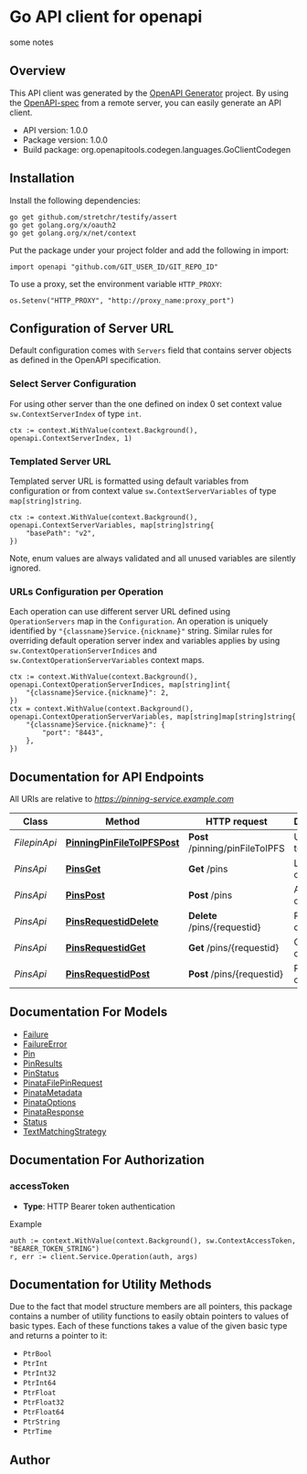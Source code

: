 # Go API client for openapi

some notes

## Overview
This API client was generated by the [OpenAPI Generator](https://openapi-generator.tech) project.  By using the [OpenAPI-spec](https://www.openapis.org/) from a remote server, you can easily generate an API client.

- API version: 1.0.0
- Package version: 1.0.0
- Build package: org.openapitools.codegen.languages.GoClientCodegen

## Installation

Install the following dependencies:

```shell
go get github.com/stretchr/testify/assert
go get golang.org/x/oauth2
go get golang.org/x/net/context
```

Put the package under your project folder and add the following in import:

```golang
import openapi "github.com/GIT_USER_ID/GIT_REPO_ID"
```

To use a proxy, set the environment variable `HTTP_PROXY`:

```golang
os.Setenv("HTTP_PROXY", "http://proxy_name:proxy_port")
```

## Configuration of Server URL

Default configuration comes with `Servers` field that contains server objects as defined in the OpenAPI specification.

### Select Server Configuration

For using other server than the one defined on index 0 set context value `sw.ContextServerIndex` of type `int`.

```golang
ctx := context.WithValue(context.Background(), openapi.ContextServerIndex, 1)
```

### Templated Server URL

Templated server URL is formatted using default variables from configuration or from context value `sw.ContextServerVariables` of type `map[string]string`.

```golang
ctx := context.WithValue(context.Background(), openapi.ContextServerVariables, map[string]string{
	"basePath": "v2",
})
```

Note, enum values are always validated and all unused variables are silently ignored.

### URLs Configuration per Operation

Each operation can use different server URL defined using `OperationServers` map in the `Configuration`.
An operation is uniquely identified by `"{classname}Service.{nickname}"` string.
Similar rules for overriding default operation server index and variables applies by using `sw.ContextOperationServerIndices` and `sw.ContextOperationServerVariables` context maps.

```
ctx := context.WithValue(context.Background(), openapi.ContextOperationServerIndices, map[string]int{
	"{classname}Service.{nickname}": 2,
})
ctx = context.WithValue(context.Background(), openapi.ContextOperationServerVariables, map[string]map[string]string{
	"{classname}Service.{nickname}": {
		"port": "8443",
	},
})
```

## Documentation for API Endpoints

All URIs are relative to *https://pinning-service.example.com*

Class | Method | HTTP request | Description
------------ | ------------- | ------------- | -------------
*FilepinApi* | [**PinningPinFileToIPFSPost**](docs/FilepinApi.md#pinningpinfiletoipfspost) | **Post** /pinning/pinFileToIPFS | Upload file to IPFS
*PinsApi* | [**PinsGet**](docs/PinsApi.md#pinsget) | **Get** /pins | List pin objects
*PinsApi* | [**PinsPost**](docs/PinsApi.md#pinspost) | **Post** /pins | Add pin object
*PinsApi* | [**PinsRequestidDelete**](docs/PinsApi.md#pinsrequestiddelete) | **Delete** /pins/{requestid} | Remove pin object
*PinsApi* | [**PinsRequestidGet**](docs/PinsApi.md#pinsrequestidget) | **Get** /pins/{requestid} | Get pin object
*PinsApi* | [**PinsRequestidPost**](docs/PinsApi.md#pinsrequestidpost) | **Post** /pins/{requestid} | Replace pin object


## Documentation For Models

 - [Failure](docs/Failure.md)
 - [FailureError](docs/FailureError.md)
 - [Pin](docs/Pin.md)
 - [PinResults](docs/PinResults.md)
 - [PinStatus](docs/PinStatus.md)
 - [PinataFilePinRequest](docs/PinataFilePinRequest.md)
 - [PinataMetadata](docs/PinataMetadata.md)
 - [PinataOptions](docs/PinataOptions.md)
 - [PinataResponse](docs/PinataResponse.md)
 - [Status](docs/Status.md)
 - [TextMatchingStrategy](docs/TextMatchingStrategy.md)


## Documentation For Authorization



### accessToken

- **Type**: HTTP Bearer token authentication

Example

```golang
auth := context.WithValue(context.Background(), sw.ContextAccessToken, "BEARER_TOKEN_STRING")
r, err := client.Service.Operation(auth, args)
```


## Documentation for Utility Methods

Due to the fact that model structure members are all pointers, this package contains
a number of utility functions to easily obtain pointers to values of basic types.
Each of these functions takes a value of the given basic type and returns a pointer to it:

* `PtrBool`
* `PtrInt`
* `PtrInt32`
* `PtrInt64`
* `PtrFloat`
* `PtrFloat32`
* `PtrFloat64`
* `PtrString`
* `PtrTime`

## Author



